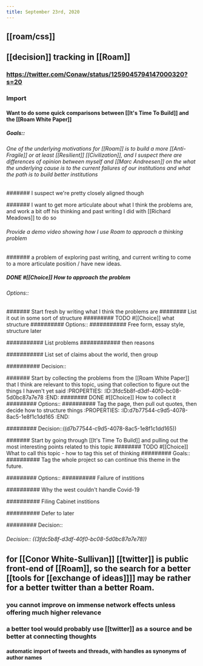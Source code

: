 ```yaml
---
title: September 23rd, 2020
---
```


## [[roam/css]]

## [[decision]] tracking in [[Roam]]
### https://twitter.com/Conaw/status/1259045794147000320?s=20

### Import
#### Want to do some quick comparisons between [[It's Time To Build]] and the [[Roam White Paper]]
##### Goals::
###### One of the underlying motivations for [[Roam]] is to build a more [[Anti-Fragile]] or at least [[Resilient]] [[Civilization]], and I suspect there are differences of opinion between myself and [[Marc Andreesen]] on the what the underlying cause is to the current failures of our institutions and what the path is to build better institutions
####### I suspect we're pretty closely aligned though

####### I want to get more articulate about what I think the problems are, and work a bit off his thinking and past writing I did with [[Richard Meadows]] to do so

###### Provide a demo video showing how I use Roam to approach a thinking problem
####### a problem of exploring past writing, and current writing to come to a more articulate position / have new ideas. 

##### DONE #[[Choice]] How to approach the problem
###### Options:: 
####### Start fresh by writing what I think the problems are
######## List it out in some sort of structure
######### TODO #[[Choice]] what structure
########## Options:: 
########### Free form, essay style, structure later

########### List problems
############ then reasons

########### List set of claims about the world, then group

########## Decision::

####### Start by collecting the problems from the [[Roam White Paper]] that I think are relevant to this topic, using that collection to figure out the things I haven't yet said
:PROPERTIES:
:ID:3fdc5b8f-d3df-40f0-bc08-5d0bc87a7e78
:END:
######## DONE #[[Choice]] How to collect it
######### Options:: 
########## Tag the page, then pull out quotes, then decide how to structure things
:PROPERTIES:
:ID:d7b77544-c9d5-4078-8ac5-1e8f1c1dd165
:END:

######### Decision::((d7b77544-c9d5-4078-8ac5-1e8f1c1dd165))

####### Start by going through [[It's Time To Build]] and pulling out the most interesting points related to this topic
######## TODO #[[Choice]] What to call this topic - how to tag this set of thinking
######### Goals::
########## Tag the whole project so can continue this theme in the future.

######### Options:: 
########## Failure of institions

########## Why the west couldn't handle Covid-19

########## Filing Cabinet institions

########## Defer to later

######### Decision:: 

###### Decision:: ((3fdc5b8f-d3df-40f0-bc08-5d0bc87a7e78))



## for [[Conor White-Sullivan]] [[twitter]] is public front-end of [[Roam]], so the search for a better [[tools for [[exchange of ideas]]]] may be rather for a better twitter than a better Roam.
### you cannot improve on immense network effects unless offering much higher relevance

### a better tool would probably use [[twitter]] as a source and be better at connecting thoughts
#### automatic import of tweets and threads, with handles as synonyms of author names
